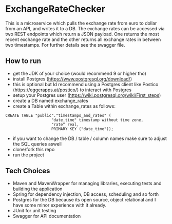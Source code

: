 # ExchangeRateChecker

This is a microservice which pulls the exchange rate from euro to dollar from an API, 
and writes it to a DB. The exchange rates can be accessed via two REST endpoints which 
return a JSON payload. One returns
the most recent exchange rate and the other returns all exchange rates in between
two timestamps. For further details see the swagger file.

## How to run

* get the JDK of your choice (would recommend 9 or higher tho)
* install Postgres (https://www.postgresql.org/download/)
* this is optional but Id recommend using a Postgres client like Postico
(https://eggerapps.at/postico/) to interact with Postgres
* setup your Postgres user (https://wiki.postgresql.org/wiki/First_steps)
* create a DB named exchange_rates
* create a Table within exchange_rates as follows: 
```
CREATE TABLE "public"."timestamps_and_rates" (
                    "date_time" timestamp without time zone,
                    "rate" real,
                    PRIMARY KEY ("date_time"));
```
* if you want to change the DB / table / column names make sure to adjust the SQL queries
aswell
* clone/fork this repo
* run the project

## Tech Choices

* Maven and MavenWrapper for managing libraries, executing tests and building the application
* Spring for dependency injection, DB access, scheduling and so forth
* Postgres for the DB because its open source, object relational and
I have some minor experience with it already.
* JUnit for unit testing
* Swagger for API documentation
